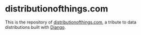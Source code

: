 # distributionofthings.com
This is the repository of [distributionofthings.com](https://distributionofthings.com), a tribute to data distributions built with [Django](https://www.djangoproject.com/).
